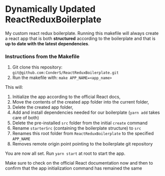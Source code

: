 # Dynamically Updated ReactReduxBoilerplate
My custom react redux boilerplate. Running this makefile will always create a react app that is both __structured__ according to the boilerplate and that is __up to date with the latest dependencies__. 

### Instructions from the Makefile
1. Git clone this repository: `git@github.com:ConderS/ReactReduxBoilerplate.git`
2. Run the makefile with: `make APP_NAME=<app_name>`

This will:
1. Initialize the app according to the official React docs,
2. Move the contents of the created app folder into the current folder,
3. Delete the created app folder,
4. Add and install dependencies needed for our boilerplate (`yarn add` takes care of both)
5. Delete the pre-installed `src` folder from the initial `create` command
6. Rename `starterSrc` (containing the boilerplate structure) to `src`
7. Renames this root folder from `ReactReduxBoilerplate` to the specified `APP_NAME`
8. Removes remote origin point pointing to the boilerplate git repository

You are now all set. Run `yarn start` at root to start the app.

Make sure to check on the official React documentation now and then to confirm that the app initialization command has remained the same
